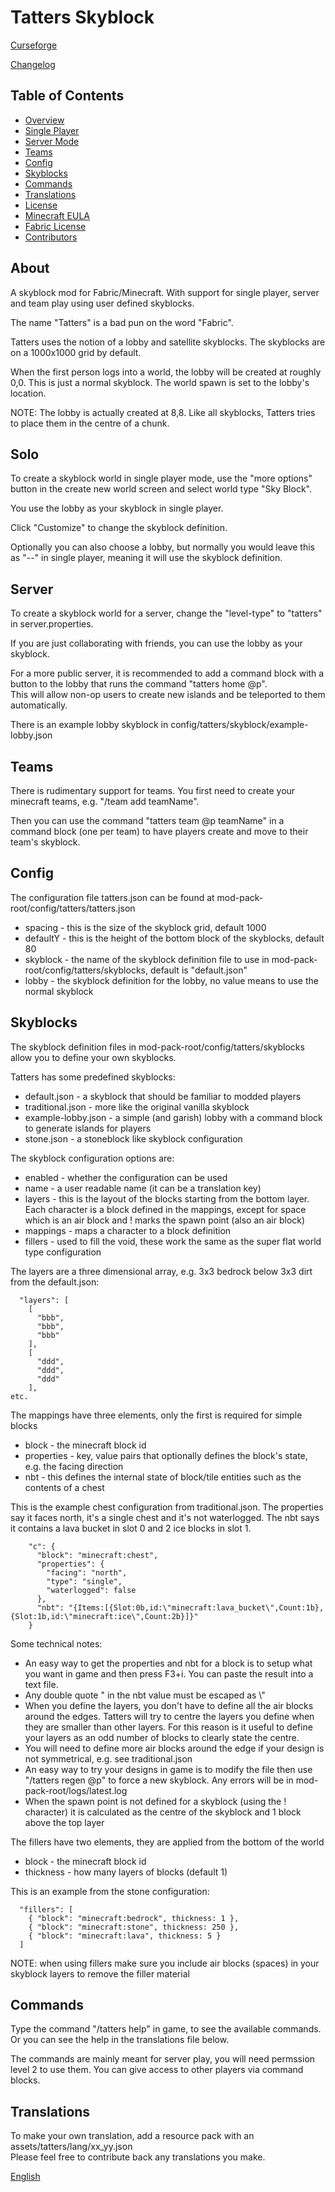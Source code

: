 # Tatters Skyblock
[Curseforge](https://www.curseforge.com/minecraft/mc-mods/tatters-skyblock)

[Changelog](CHANGELOG.md)

## Table of Contents
* [Overview](#about)
* [Single Player](#solo)
* [Server Mode](#server)
* [Teams](#teams)
* [Config](#config)
* [Skyblocks](#skyblocks)
* [Commands](#commands)
* [Translations](#translations)
* [License](LICENSE)
* [Minecraft EULA](https://www.minecraft.net/en-us/eula/)
* [Fabric License](https://github.com/FabricMC/fabric-loader/blob/master/LICENSE)
* [Contributors](CONTRIBUTORS)

## About
A skyblock mod for Fabric/Minecraft. With support for single player, server and team play using user defined skyblocks.

The name "Tatters" is a bad pun on the word "Fabric".

Tatters uses the notion of a lobby and satellite skyblocks. The skyblocks are on a 1000x1000 grid by default.

When the first person logs into a world, the lobby will be created at roughly 0,0. This is just a normal skyblock. The world spawn is set to the lobby's location.

NOTE: The lobby is actually created at 8,8. Like all skyblocks, Tatters tries to place them in the centre of a chunk. 

## Solo
To create a skyblock world in single player mode, use the "more options" button in the create new world screen and select world type "Sky Block".

You use the lobby as your skyblock in single player.

Click "Customize" to change the skyblock definition.

Optionally you can also choose a lobby, but normally you would leave this as "--" in single player, meaning it will use the skyblock definition.

## Server
To create a skyblock world for a server, change the "level-type" to "tatters" in server.properties.

If you are just collaborating with friends, you can use the lobby as your skyblock.

For a more public server, it is recommended to add a command block with a button to the lobby that runs the command "tatters home @p".
<br> This will allow non-op users to create new islands and be teleported to them automatically.

There is an example lobby skyblock in config/tatters/skyblock/example-lobby.json

## Teams
There is rudimentary support for teams. You first need to create your minecraft teams, e.g. "/team add teamName". 

Then you can use the command "tatters team @p teamName" in a command block (one per team) to have players create and move to their team's skyblock.

## Config
The configuration file tatters.json can be found at mod-pack-root/config/tatters/tatters.json

* spacing - this is the size of the skyblock grid, default 1000
* defaultY - this is the height of the bottom block of the skyblocks, default 80
* skyblock - the name of the skyblock definition file to use in mod-pack-root/config/tatters/skyblocks, default is "default.json"
* lobby - the skyblock definition for the lobby, no value means to use the normal skyblock

## Skyblocks

The skyblock definition files in mod-pack-root/config/tatters/skyblocks allow you to define your own skyblocks. 

Tatters has some predefined skyblocks:
* default.json - a skyblock that should be familiar to modded players
* traditional.json - more like the original vanilla skyblock
* example-lobby.json - a simple (and garish) lobby with a command block to generate islands for players
* stone.json - a stoneblock like skyblock configuration

The skyblock configuration options are:
* enabled - whether the configuration can be used
* name - a user readable name (it can be a translation key)
* layers - this is the layout of the blocks starting from the bottom layer. Each character is a block defined in the mappings, except for space which is an air block and ! marks the spawn point (also an air block)
* mappings - maps a character to a block definition
* fillers - used to fill the void, these work the same as the super flat world type configuration

The layers are a three dimensional array, e.g. 3x3 bedrock below 3x3 dirt from the default.json:

```
  "layers": [
    [
      "bbb",
      "bbb",
      "bbb"
    ],
    [
      "ddd",
      "ddd",
      "ddd"
    ],
etc.
```

The mappings have three elements, only the first is required for simple blocks
* block - the minecraft block id
* properties - key, value pairs that optionally defines the block's state, e.g. the facing direction
* nbt - this defines the internal state of block/tile entities such as the contents of a chest

This is the example chest configuration from traditional.json. The properties say it faces north, it's a single chest and it's not waterlogged. The nbt says it contains a lava bucket in slot 0 and 2 ice blocks in slot 1. 

```
    "c": {
      "block": "minecraft:chest",
      "properties": {
        "facing": "north",
        "type": "single",
        "waterlogged": false
      },
      "nbt": "{Items:[{Slot:0b,id:\"minecraft:lava_bucket\",Count:1b},{Slot:1b,id:\"minecraft:ice\",Count:2b}]}"
    }
```

Some technical notes:

* An easy way to get the properties and nbt for a block is to setup what you want in game and then press F3+i. You can paste the result into a text file.
* Any double quote " in the nbt value must be escaped as \\"
* When you define the layers, you don't have to define all the air blocks around the edges. Tatters will try to centre the layers you define when they are smaller than other layers. For this reason is it useful to define your layers as an odd number of blocks to clearly state the centre.
* You will need to define more air blocks around the edge if your design is not symmetrical, e.g. see traditional.json
* An easy way to try your designs in game is to modify the file then use "/tatters regen @p" to force a new skyblock. Any errors will be in mod-pack-root/logs/latest.log
* When the spawn point is not defined for a skyblock (using the ! character) it is calculated as the centre of the skyblock and 1 block above the top layer 

The fillers have two elements, they are applied from the bottom of the world
* block - the minecraft block id
* thickness - how many layers of blocks (default 1)

This is an example from the stone configuration: 

```
  "fillers": [
    { "block": "minecraft:bedrock", thickness: 1 },
    { "block": "minecraft:stone", thickness: 250 },
    { "block": "minecraft:lava", thickness: 5 }
  ]
```

NOTE: when using fillers make sure you include air blocks (spaces) in your skyblock layers to remove the filler material

## Commands
Type the command "/tatters help" in game, to see the available commands. Or you can see the help in the translations file below.

The commands are mainly meant for server play, you will need permssion level 2 to use them. You can give access to other players via command blocks.

## Translations
To make your own translation, add a resource pack with an assets/tatters/lang/xx_yy.json
<br>Please feel free to contribute back any translations you make.

[English](src/main/resources/assets/tatters/lang/en_us.json)